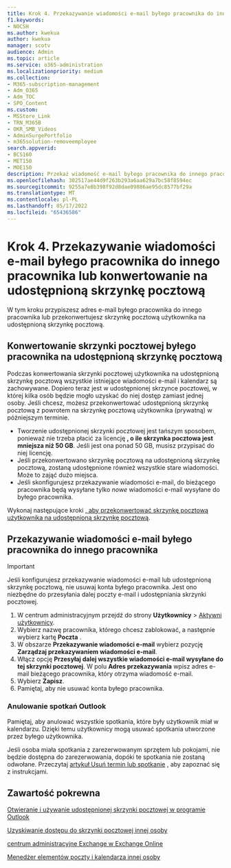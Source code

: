 ```yaml
---
title: Krok 4. Przekazywanie wiadomości e-mail byłego pracownika do innego pracownika lub konwertowanie na udostępnioną skrzynkę pocztową
f1.keywords:
- NOCSH
ms.author: kwekua
author: kwekua
manager: scotv
audience: Admin
ms.topic: article
ms.service: o365-administration
ms.localizationpriority: medium
ms.collection:
- M365-subscription-management
- Adm_O365
- Adm_TOC
- SPO_Content
ms.custom:
- MSStore_Link
- TRN_M365B
- OKR_SMB_Videos
- AdminSurgePortfolio
- m365solution-removeemployee
search.appverid:
- BCS160
- MET150
- MOE150
description: Przekaż wiadomość e-mail byłego pracownika do innego pracownika lub przekonwertuj ją na udostępnioną skrzynkę pocztową, w której kilka osób będzie mogło uzyskać do niego dostęp zamiast do jednej osoby.
ms.openlocfilehash: 302517ae44d9f263b293a6aa629a7bc58f8594ec
ms.sourcegitcommit: 9255a7e8b398f92d8dae09886ae95dc8577bf29a
ms.translationtype: MT
ms.contentlocale: pl-PL
ms.lasthandoff: 05/17/2022
ms.locfileid: "65436586"
---
```

# <a name="step-4---forward-a-former-employees-email-to-another-employee-or-convert-to-a-shared-mailbox"></a>Krok 4. Przekazywanie wiadomości e-mail byłego pracownika do innego pracownika lub konwertowanie na udostępnioną skrzynkę pocztową

W tym kroku przypiszesz adres e-mail byłego pracownika do innego pracownika lub przekonwertujesz skrzynkę pocztową użytkownika na udostępnioną skrzynkę pocztową.

## <a name="convert-former-employees-mailbox-to-a-shared-mailbox"></a>Konwertowanie skrzynki pocztowej byłego pracownika na udostępnioną skrzynkę pocztową

Podczas konwertowania skrzynki pocztowej użytkownika na udostępnioną skrzynkę pocztową wszystkie istniejące wiadomości e-mail i kalendarz są zachowywane. Dopiero teraz jest w udostępnionej skrzynce pocztowej, w której kilka osób będzie mogło uzyskać do niej dostęp zamiast jednej osoby. Jeśli chcesz, możesz przekonwertować udostępnioną skrzynkę pocztową z powrotem na skrzynkę pocztową użytkownika (prywatną) w późniejszym terminie.

- Tworzenie udostępnionej skrzynki pocztowej jest tańszym sposobem, ponieważ nie trzeba płacić za licencję **, o ile skrzynka pocztowa jest mniejsza niż 50 GB**. Jeśli jest ona ponad 50 GB, musisz przypisać do niej licencję.
- Jeśli przekonwertowano skrzynkę pocztową na udostępnioną skrzynkę pocztową, zostaną udostępnione również wszystkie stare wiadomości. Może to zająć dużo miejsca.
- Jeśli skonfigurujesz przekazywanie wiadomości e-mail, do bieżącego pracownika będą wysyłane tylko *nowe* wiadomości e-mail wysyłane do byłego pracownika.

Wykonaj następujące kroki [, aby przekonwertować skrzynkę pocztową użytkownika na udostępnioną skrzynkę pocztową](../email/convert-user-mailbox-to-shared-mailbox.md).

## <a name="forward-a-former-employees-email-to-another-employee"></a>Przekazywanie wiadomości e-mail byłego pracownika do innego pracownika

 > [!IMPORTANT]
 > Jeśli konfigurujesz przekazywanie wiadomości e-mail lub udostępnioną skrzynkę pocztową, nie usuwaj konta byłego pracownika. Jest ono niezbędne do przesyłania dalej poczty e-mail i udostępniania skrzynki pocztowej.

1. W centrum administracyjnym przejdź do strony **Użytkownicy** \> <a href="https://go.microsoft.com/fwlink/p/?linkid=834822" target="_blank">Aktywni użytkownicy</a>.
2. Wybierz nazwę pracownika, którego chcesz zablokować, a następnie wybierz kartę **Poczta** .
3. W obszarze **Przekazywanie wiadomości e-mail** wybierz pozycję **Zarządzaj przekazywaniem wiadomości e-mail**.
4. Włącz opcję **Przesyłaj dalej wszystkie wiadomości e-mail wysyłane do tej skrzynki pocztowej**. W polu **Adres przekazywania** wpisz adres e-mail bieżącego pracownika, który otrzyma wiadomość e-mail.
5. Wybierz **Zapisz**.
6. Pamiętaj, aby nie usuwać konta byłego pracownika.

### <a name="cancel-outlook-meetings"></a>Anulowanie spotkań Outlook

Pamiętaj, aby anulować wszystkie spotkania, które były użytkownik miał w kalendarzu. Dzięki temu użytkownicy mogą usuwać spotkania utworzone przez byłego użytkownika.

Jeśli osoba miała spotkania z zarezerwowanym sprzętem lub pokojami, nie będzie dostępna do zarezerwowania, dopóki te spotkania nie zostaną odwołane. Przeczytaj [artykuł Usuń termin lub spotkanie](https://support.microsoft.com/office/delete-an-appointment-or-a-meeting-2703bfdb-9a07-4396-be3b-a9f79438455b) , aby zapoznać się z instrukcjami.

## <a name="related-content"></a>Zawartość pokrewna

[Otwieranie i używanie udostępnionej skrzynki pocztowej w programie Outlook](https://support.microsoft.com/office/open-and-use-a-shared-mailbox-in-outlook-d94a8e9e-21f1-4240-808b-de9c9c088afd)

[Uzyskiwanie dostępu do skrzynki pocztowej innej osoby](https://support.microsoft.com/office/access-another-person-s-mailbox-a909ad30-e413-40b5-a487-0ea70b763081)

[centrum administracyjne Exchange w Exchange Online](/exchange/exchange-admin-center)

[Menedżer elementów poczty i kalendarza innej osoby](https://support.microsoft.com/office/manage-another-person-s-mail-and-calendar-items-afb79d6b-2967-43b9-a944-a6b953190af5)
